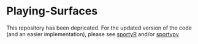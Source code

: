 # Playing-Surfaces

This repository has been depricated. For the updated version of the code (and an easier implementation), please see [sportyR](https://www.github.com/sportsdataverse/sportyR) and/or [sportypy](https://www.github.com/sportsdataverse/sportypy)